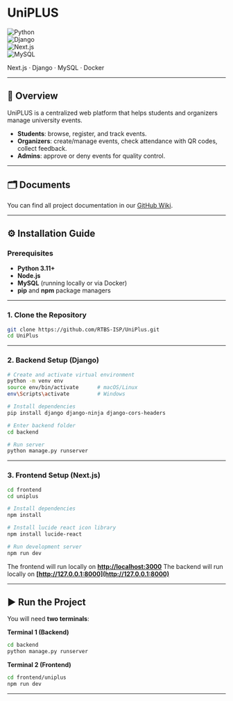 # UniPLUS  

![Python](https://img.shields.io/badge/python-3.11+-blue.svg)  
![Django](https://img.shields.io/badge/django-5.0-green.svg)  
![Next.js](https://img.shields.io/badge/next.js-14-black.svg)  
![MySQL](https://img.shields.io/badge/mysql-8.0-orange.svg)  

Next.js · Django · MySQL · Docker  


---

## 📝 Overview
UniPLUS is a centralized web platform that helps students and organizers manage university events.  

- **Students**: browse, register, and track events.  
- **Organizers**: create/manage events, check attendance with QR codes, collect feedback.  
- **Admins**: approve or deny events for quality control.  

---

## 🗂️ Documents

You can find all project documentation in our [GitHub Wiki](https://github.com/RTBS-ISP/UniPlus/wiki).

---

## ⚙️ Installation Guide

### Prerequisites
- **Python 3.11+**  
- **Node.js**  
- **MySQL** (running locally or via Docker)  
- **pip** and **npm** package managers  

---

### 1. Clone the Repository
```bash
git clone https://github.com/RTBS-ISP/UniPlus.git
cd UniPlus
````

---

### 2. Backend Setup (Django)

```bash
# Create and activate virtual environment
python -m venv env
source env/bin/activate      # macOS/Linux
env\Scripts\activate         # Windows

# Install dependencies
pip install django django-ninja django-cors-headers

# Enter backend folder
cd backend

# Run server
python manage.py runserver
```

---

### 3. Frontend Setup (Next.js)

```bash
cd frontend
cd uniplus

# Install dependencies
npm install

# Install lucide react icon library
npm install lucide-react

# Run development server
npm run dev
```

The frontend will run locally on **[http://localhost:3000](http://localhost:3000)**
The backend will run locally on **[http://127.0.0.1:8000](http://127.0.0.1:8000)**

---

## ▶️ Run the Project

You will need **two terminals**:

**Terminal 1 (Backend)**

```bash
cd backend
python manage.py runserver
```

**Terminal 2 (Frontend)**

```bash
cd frontend/uniplus
npm run dev
```

---